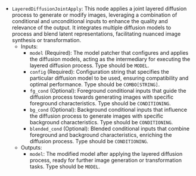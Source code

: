 - `LayeredDiffusionJointApply`: This node applies a joint layered diffusion process to generate or modify images, leveraging a combination of conditional and unconditional inputs to enhance the quality and relevance of the output. It integrates multiple diffusion models to process and blend latent representations, facilitating nuanced image synthesis or transformation.
    - Inputs:
        - `model` (Required): The model patcher that configures and applies the diffusion models, acting as the intermediary for executing the layered diffusion process. Type should be `MODEL`.
        - `config` (Required): Configuration string that specifies the particular diffusion model to be used, ensuring compatibility and optimal performance. Type should be `COMBO[STRING]`.
        - `fg_cond` (Optional): Foreground conditional inputs that guide the diffusion process towards generating images with specific foreground characteristics. Type should be `CONDITIONING`.
        - `bg_cond` (Optional): Background conditional inputs that influence the diffusion process to generate images with specific background characteristics. Type should be `CONDITIONING`.
        - `blended_cond` (Optional): Blended conditional inputs that combine foreground and background characteristics, enriching the diffusion process. Type should be `CONDITIONING`.
    - Outputs:
        - `model`: The modified model after applying the layered diffusion process, ready for further image generation or transformation tasks. Type should be `MODEL`.
